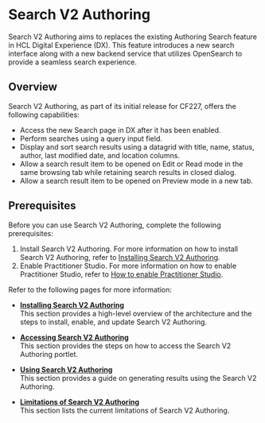 # Search V2 Authoring

Search V2 Authoring aims to replaces the existing Authoring Search feature in HCL Digital Experience (DX). This feature introduces a new search interface along with a new backend service that utilizes OpenSearch to provide a seamless search experience.

## Overview

Search V2 Authoring, as part of its initial release for CF227, offers the following capabilities:

- Access the new Search page in DX after it has been enabled.
- Perform searches using a query input field.
- Display and sort search results using a datagrid with title, name, status, author, last modified date, and location columns.
- Allow a search result item to be opened on Edit or Read mode in the same browsing tab while retaining search results in closed dialog.
- Allow a search result item to be opened on Preview mode in a new tab.

## Prerequisites

Before you can use Search V2 Authoring, complete the following prerequisites:

1. Install Search V2 Authoring. For more information on how to install Search V2 Authoring, refer to [Installing Search V2 Authoring](../../deployment/install/container/helm_deployment/preparation/optional_tasks/optional_install_new_search.md).
2. Enable Practitioner Studio. For more information on how to enable Practitioner Studio, refer to [How to enable Practitioner Studio](../../build_sites/practitioner_studio/working_with_ps/enable_prac_studio.md).

Refer to the following pages for more information:

- **[Installing Search V2 Authoring](./installation.md)**<br>
This section provides a high-level overview of the architecture and the steps to install, enable, and update Search V2 Authoring.

- **[Accessing Search V2 Authoring](./access.md)**<br>
This section provides the steps on how to access the Search V2 Authoring portlet.

- **[Using Search V2 Authoring](./usage.md)**<br>
This section provides a guide on generating results using the Search V2 Authoring.

- **[Limitations of Search V2 Authoring](./limitations.md)**<br>
This section lists the current limitations of Search V2 Authoring.
